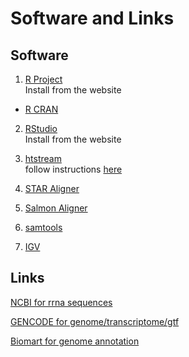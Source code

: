 # Software and Links

## Software
1. [R Project](https://www.r-project.org/)  
  Install from the website
  * [R CRAN](https://cran.r-project.org/index.html)

2. [RStudio](https://www.rstudio.com/products/rstudio/download/#download)  
  Install from the website

3. [htstream](https://ibest.github.io/HTStream/)  
  follow instructions [here](https://ibest.github.io/HTStream/#Installation)

4. [STAR Aligner](https://github.com/alexdobin/STAR)

5. [Salmon Aligner](https://combine-lab.github.io/salmon/getting_started/)  

6. [samtools](https://samtools.github.io/samtools/samtools.html)

7. [IGV](https://software.broadinstitute.org/software/igv/download)

## Links

[NCBI for rrna sequences](https://www.ncbi.nlm.nih.gov/)

[GENCODE for genome/transcriptome/gtf](https://www.gencodegenes.org/human/)

[Biomart for genome annotation](https://uswest.ensembl.org/biomart/martview/)
